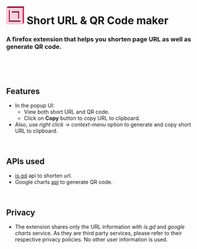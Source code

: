 # ![logo](https://raw.githubusercontent.com/vivek1376/shortURL_QR_maker_extensionFF/dev/icons/icon48.png) Short URL & QR Code maker 
### A firefox extension that helps you shorten page URL as well as generate QR code.
<br>
<br>
<br>

## Features
- In the popup UI:
  - View both short URL and QR code.
  - Click on **Copy** button to copy URL to clipboard.
- Also, use *right click* -> *context-menu* option to generate and copy short URL to clipboard.
<br>

## APIs used
- [is.gd](https://is.gd/apishorteningreference.php) api to shorten url.
- Google charts [api](https://developers.google.com/chart/infographics/docs/qr_codes) to generate QR code.
<br>

## Privacy
- The extension shares only the URL information with *is.gd* and *google charts* service. As they are third party services, please refer to their respective privacy policies. No other user information is used.
